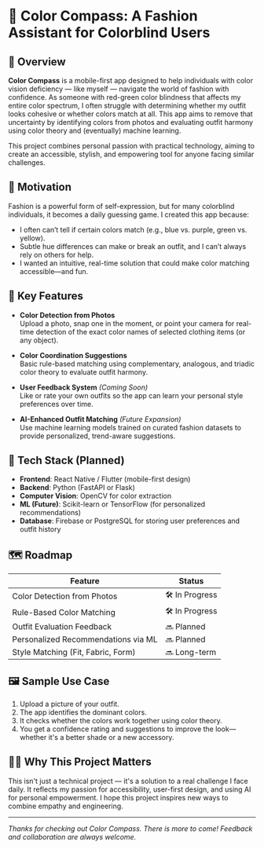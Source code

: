 # 🎨 Color Compass: A Fashion Assistant for Colorblind Users

## 📌 Overview
**Color Compass** is a mobile-first app designed to help individuals with color vision deficiency — like myself — navigate the world of fashion with confidence. As someone with red-green color blindness that affects my entire color spectrum, I often struggle with determining whether my outfit looks cohesive or whether colors match at all. This app aims to remove that uncertainty by identifying colors from photos and evaluating outfit harmony using color theory and (eventually) machine learning.

This project combines personal passion with practical technology, aiming to create an accessible, stylish, and empowering tool for anyone facing similar challenges.

## 🧠 Motivation
Fashion is a powerful form of self-expression, but for many colorblind individuals, it becomes a daily guessing game. I created this app because:
- I often can’t tell if certain colors match (e.g., blue vs. purple, green vs. yellow).
- Subtle hue differences can make or break an outfit, and I can’t always rely on others for help.
- I wanted an intuitive, real-time solution that could make color matching accessible—and fun.

## 🔹 Key Features
- **Color Detection from Photos**  
  Upload a photo, snap one in the moment, or point your camera for real-time detection of the exact color names of selected clothing items (or any object).

- **Color Coordination Suggestions**  
  Basic rule-based matching using complementary, analogous, and triadic color theory to evaluate outfit harmony.

- **User Feedback System** *(Coming Soon)*  
  Like or rate your own outfits so the app can learn your personal style preferences over time.

- **AI-Enhanced Outfit Matching** *(Future Expansion)*  
  Use machine learning models trained on curated fashion datasets to provide personalized, trend-aware suggestions.

## 🧰 Tech Stack (Planned)
- **Frontend**: React Native / Flutter (mobile-first design)
- **Backend**: Python (FastAPI or Flask)
- **Computer Vision**: OpenCV for color extraction
- **ML (Future)**: Scikit-learn or TensorFlow (for personalized recommendations)
- **Database**: Firebase or PostgreSQL for storing user preferences and outfit history

## 🗺 Roadmap

| Feature                              | Status        |
|--------------------------------------|---------------|
| Color Detection from Photos          | 🛠 In Progress |
| Rule-Based Color Matching            | 🛠 In Progress |
| Outfit Evaluation Feedback           | 🔜 Planned     |
| Personalized Recommendations via ML  | 🔜 Planned     |
| Style Matching (Fit, Fabric, Form)   | 🔜 Long-term   |

## 🖼 Sample Use Case
1. Upload a picture of your outfit.
2. The app identifies the dominant colors.
3. It checks whether the colors work together using color theory.
4. You get a confidence rating and suggestions to improve the look—whether it's a better shade or a new accessory.

## 🙋‍♂️ Why This Project Matters
This isn't just a technical project — it's a solution to a real challenge I face daily. It reflects my passion for accessibility, user-first design, and using AI for personal empowerment. I hope this project inspires new ways to combine empathy and engineering.

---

*Thanks for checking out Color Compass. There is more to come! Feedback and collaboration are always welcome.*

